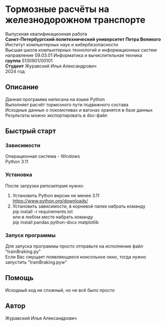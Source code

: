 # Тормозные расчёты на железнодорожном транспорте

Выпускная квалификационная работа\
**Санкт-Петербургский политехнический университет Петра Великого**\
Институт компьютерных наук и кибербезопасности\
Высшая школа компьютерных технологий и информационных систем\
направление 09.03.01 Информатика и вычислительная техника\
**группа** 5130901/00101\
**Студент** Журавский Илья Александрович\
2024 год

## Описание
Данная программа написана на языке Python\
Выполняет расчёт тормозного пути подвижного состава\
Исходные данные о локомотивах и вагонах хранятся в базе данных\
Результаты можно экспортировать в doc-файл

## Быстрый старт

### Зависимости
Операционная система - Windows\
Python 3.11

### Установка
После загрузки репозитория нужно:
1) Установить Python версии не менее 3.11\
  https://www.python.org/downloads/
2) Установить зависимости, в корневой папке набрать команду\
  pip install -r requirements.txt\
 или в любом месте набрать команду\
  pip install pandas python-docx matplotlib

### Запуск программы
Для запуска программы просто отправьте на исполнение файл "trainBraking.py"\
Если Вас смущает появляющееся консольное окно, тогда нужно запустить "trainBraking.pyw"

## Помощь
Исходный код не сложный, но не всё было просто

## Автор
Журавский Илья Александрович
